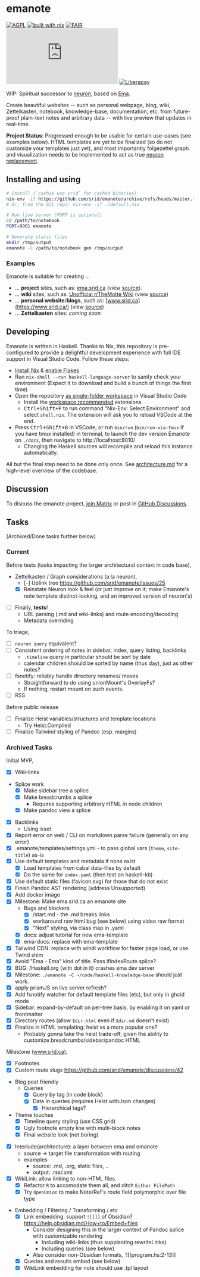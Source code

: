 # emanote

[![AGPL](https://img.shields.io/badge/License-AGPL%20v3-blue.svg)](https://en.wikipedia.org/wiki/Affero_General_Public_License)
[![built with nix](https://img.shields.io/badge/Built_With-Nix-5277C3.svg?logo=nixos&labelColor=73C3D5)](https://builtwithnix.org)
[![FAIR](https://img.shields.io/badge/FAIR-pledge-blue)](https://www.fairforall.org/about/)
[![Matrix](https://img.shields.io/matrix/neuron:matrix.org)](https://app.element.io/#/room/#neuron:matrix.org "Chat on Matrix")
[![Liberapay](https://img.shields.io/liberapay/patrons/srid.svg?logo=liberapay)](https://liberapay.com/srid/donate "Donate using liberapay")

WIP: Spiritual successor to [neuron](https://neuron.zettel.page), based on [Ema](https://ema.srid.ca).

Create beautiful websites -- such as personal webpage, blog, wiki, Zettelkasten, notebook, knowledge-base, documentation, etc. from future-proof plain-text notes and arbitrary data -- with live preview that updates in real-time.

**Project Status**: Progressed enough to be usable for certain use-cases (see examples below). HTML templates are yet to be finalized (so do not customize your templates just yet), and most importantly folgezettel graph and visualization needs to be implemented to act as true [neuron replacement](https://github.com/srid/emanote/issues/22).

## Installing and using

```bash
# Install (`cachix use srid` for cached binaries)
nix-env -if https://github.com/srid/emanote/archive/refs/heads/master.tar.gz
# Or, from the Git repo: nix-env -if ./default.nix

# Run live server (PORT is optional)
cd /path/to/notebook
PORT=8001 emanote

# Generate static files
mkdir /tmp/output
emanote -C /path/to/notebook gen /tmp/output
```

### Examples

Emanote is suitable for creating ...
* ... **project** sites, such as: [ema.srid.ca](https://ema.srid.ca) (view [source](https://github.com/srid/emanote/tree/master/docs)).
* ... **wiki** sites, such as: [Unofficial r/TheMotte Wiki](https://themotte.zettel.page/) (view [source](https://github.com/Kuratoro/TheMotte.zettel.page))
* ... **personal website**/**blogs**, such as: [www.srid.ca](https://www.srid.ca/) (view [source](https://github.com/srid/www.srid.ca))
* ... **Zettelkasten** sites: *coming soon*

## Developing

Emanote is written in Haskell. Thanks to Nix, this repository is pre-configured to provide a delightful development experience with full IDE support in Visual Studio Code. Follow these steps:

- [Install Nix](https://nixos.org/download.html) & [enable Flakes](https://nixos.wiki/wiki/Flakes)
- Run `nix-shell --run haskell-language-server` to sanity check your environment (Expect it to download and build a bunch of things the first time)
- Open the repository [as single-folder workspace](https://code.visualstudio.com/docs/editor/workspaces#_singlefolder-workspaces) in Visual Studio Code
    - Install the [workspace recommended](https://code.visualstudio.com/docs/editor/extension-marketplace#_workspace-recommended-extensions) extensions
    - <kbd>Ctrl+Shift+P</kbd> to run command "Nix-Env: Select Environment" and select `shell.nix`. The extension will ask you to reload VSCode at the end.
- Press <kbd>Ctrl+Shift+B</kbd> in VSCode, or run `bin/run` (`bin/run-via-tmux` if you have tmux installed) in terminal, to launch the dev version Emanote on `./docs`, then navigate to http://localhost:9010/
  - Changing the Haskell sources will recompile and reload this instance automatically.

All but the final step need to be done only once. See [architecture.md](docs/architecture.md) for a high-level overview of the codebase.

## Discussion

To discuss the emanote project, [join Matrix][matrix] or post in [GitHub Discussions][ghdiscuss].

[matrix]: https://matrix.to/#/#neuron:matrix.org
[ghdiscuss]: https://github.com/srid/emanote/discussions

## Tasks

(Archived/Done tasks further below)

### Current

Before tests (tasks impacting the larger architectural context in code base),

- Zettelkasten / Graph considerations (a la neuron),
  - [-] Uplink tree https://github.com/srid/emanote/issues/25
  - [x] Reinstate Neuron look & feel (or just improve on it; make Emanote's note template distinct-looking, and an improved version of neuron's)
- [ ] Finally, **tests**!
  - URL parsing (.md and wiki-links) and route encoding/decoding
  - Metadata overriding

To triage,

- [ ] `neuron query` equivalent?
- [ ] Consistent ordering of notes in sidebar, index, query listing, backlinks
  - `.timeline` query in particular should be sort by date
  - calendar children shoiuld be sorted by name (thus day), just as other notes?
- [ ] fsnotify: reliably handle directory renames/ moves
  - Straightforward to do using unionMount's OverlayFs?
  - If nothing, restart mount on such events.
- [ ] RSS

Before public release

- [ ] Finalize Heist variables/structures and template locations
  - Try Heist.Compiled
- [ ] Finalize Tailwind styling of Pandoc (esp. margins)

### Archived Tasks

Initial MVP,

- [x] Wiki-links
- Splice work
  - [x] Make sidebar tree a splice
  - [x] Make breadcrumbs a splice
    - Requires supporting arbitrary HTML in node children
  - [x] Make pandoc view a splice
- [x] Backlinks
  - Using ixset
- [x] Report error on web / CLI on markdown parse failure (generally on any error)
- [x] .emanote/templates/settings.yml - to pass global vars (`theme`, `site-title`) as-is
- [x] Use default templates and metadata if none exist
  - [x] Load templates from cabal data-files by default
  - [x] Do the same for `index.yaml` (then test on haskell-kb)
- [x] Use default static files (favicon.svg) for those that do not exist
- [x] Finish Pandoc AST rendering (address Unsupported)
- [x] Add docker image
- [x] Milestone: Make ema.srid.ca an emanote site
  - Bugs and blockers
    - [x] /start.md - the .md breaks links
    - [x] workaround raw html bug (see below) using video raw format
    - [x] "Next" styling, via class map in .yaml
  - [x] docs: adjust tutorial for new ema-template 
  - [x] ema-docs: replace with ema-template
- [x] Tailwind CDN: replace with windi workflow for faster page load, or use Twind shim
- [x] Avoid "Ema - Ema" kind of title. Pass ifIndexRoute splice?
- [x] BUG: /Haskell.org (with dot in it) crashes ema dev server
- [x] Milestone: `./emanote -C ~/code/haskell-knowledge-base` should just work.
- [x] apply prismJS on live server refresh?
- [x] Add fsnotify watcher for default template files (etc), but only in ghcid mode
- [x] Sidebar: expand-by-default on per-tree basis, by enabling it on yaml or frontmatter
- [x] Directory routes (allow `$dir.html` even if `$dir.md` doesn't exist)
- [x] Finalize in HTML templating: heist vs a more popular one?
  - Probably gonna take the heist trade-off, given the ability to customize breadcrumbs/sidebar/pandoc HTML

Milestone (www.srid.ca),

- [x] Footnotes
- [x] Custom route slugs https://github.com/srid/emanote/discussions/42
- Blog post friendly
  - Queries
    - [x] Query by tag (in code block)
    - [x] Date in queries (requires Heist withJson changes)
		- [x] Hierarchical tags?
- Theme touches
  - [x] Timeline query styling (use CSS grid)
  - [x] Ugly footnote empty line with multi-block notes
  - [x] Final website look (not boring)
- [x] Interlude(architecture): a layer between ema and emanote
  - source -> target file transformation with routing
  - examples
    - source: .md, .org, static files, ..
    - output: .rss/.xml
- [x] WikiLink: allow linking to non-HTML files.
  - [x] Refactor `R` to accomodate them all, and ditch `Either FilePath`
  - [x] Try `OpenUnion` to make Note/Ref's route field polymorphic over file type
- Embedding / Filtering / Transforming / etc
  - [x] Link embedding: support `![[]]` of Obsidian? https://help.obsidian.md/How+to/Embed+files
    - Consider designing this in the larger context of Pandoc splice with customizable rendering 
      - Including wiki-links (thus supplanting rewriteLinks)
      - Including queries (see below)
    - Also consider non-Obsidian formats, `![[program.hs:2-13]]
  - [x] Queries and results embed (see below)
  - [x] WikiLink embedding for note should use .tpl layout